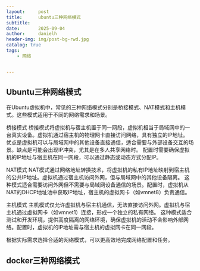 ```yaml
---
layout:     post
title:      ubuntu三种网络模式
subtitle:   
date:       2025-09-04
author:     danielh
header-img: img/post-bg-rwd.jpg
catalog: true
tags:
    - 网络


---
```

## Ubuntu三种网络模式

在Ubuntu虚拟机中，常见的三种网络模式分别是桥接模式、NAT模式和主机模式。这些模式适用于不同的网络需求和场景。

桥接模式 桥接模式将虚拟机与宿主机置于同一网段，虚拟机相当于局域网中的一台真实设备。虚拟机通过宿主机的物理网卡直接访问网络，具有独立的IP地址。 优点是虚拟机可以与局域网中的其他设备直接通信，适合需要与外部设备交互的场景。缺点是可能会出现IP冲突，尤其是在多人共享网络时。 配置时需要确保虚拟机的IP地址与宿主机在同一网段，可以通过静态或动态方式分配IP。

NAT模式 NAT模式通过网络地址转换技术，将虚拟机的私有IP地址映射到宿主机的公共IP地址。虚拟机通过宿主机访问外网，但与局域网中的其他设备隔离。 这种模式适合需要访问外网但不需要与局域网设备通信的场景。配置时，虚拟机从NAT的DHCP地址池中获取IP地址，宿主机的虚拟网卡（如vmnet8）负责通信。

主机模式 主机模式仅允许虚拟机与宿主机通信，无法直接访问外网。虚拟机与宿主机通过虚拟网卡（如vmnet1）连接，形成一个独立的私有网络。 这种模式适合测试和开发环境，提供高度隔离的网络环境，确保虚拟机的活动不会影响外部网络。配置时，虚拟机的IP地址需与宿主机的虚拟网卡在同一网段。

根据实际需求选择合适的网络模式，可以更高效地完成网络配置和任务。

## docker三种网络模式
<!--stackedit_data:
eyJoaXN0b3J5IjpbMjQyMjkyMzA5XX0=
-->